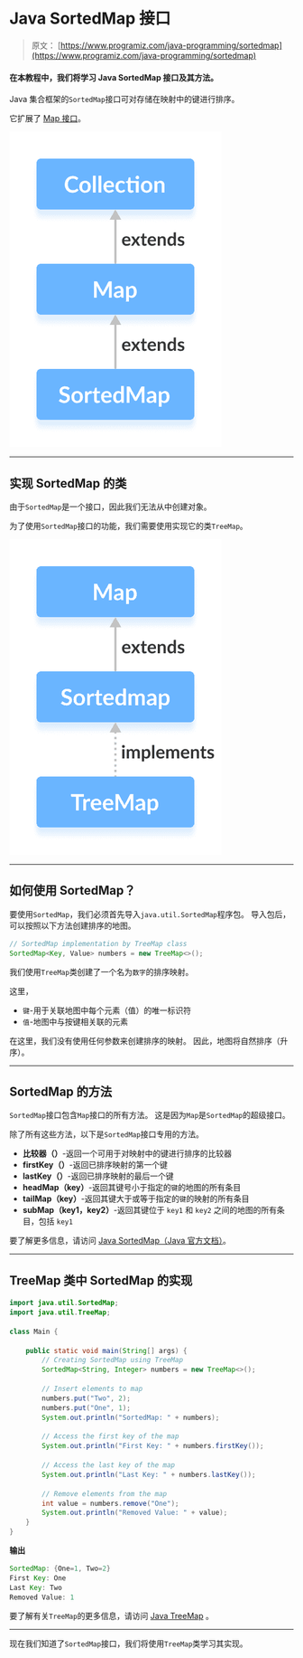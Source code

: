 # Java SortedMap 接口

> 原文： [https://www.programiz.com/java-programming/sortedmap](https://www.programiz.com/java-programming/sortedmap)

#### 在本教程中，我们将学习 Java SortedMap 接口及其方法。

Java 集合框架的`SortedMap`接口可对存储在映射中的键进行排序。

它扩展了 [Map 接口](/java-programming/map "Java Map interface")。

![Java SortedMap interface extends the Map interface.](img/983d9bfdc416aa56f1705b2c1eecb33c.png)

* * *

## 实现 SortedMap 的类

由于`SortedMap`是一个接口，因此我们无法从中创建对象。

为了使用`SortedMap`接口的功能，我们需要使用实现它的类`TreeMap`。

![The Java TreeMap class implements the SortedMap interface.](img/51c3124901f7491192562c5f69a5ea21.png)

* * *

## 如何使用 SortedMap？

要使用`SortedMap`，我们必须首先导入`java.util.SortedMap`程序包。 导入包后，可以按照以下方法创建排序的地图。

```java
// SortedMap implementation by TreeMap class
SortedMap<Key, Value> numbers = new TreeMap<>(); 
```

我们使用`TreeMap`类创建了一个名为`数字`的排序映射。

这里，

*   `键`-用于关联地图中每个元素（值）的唯一标识符
*   `值`-地图中与按键相关联的元素

在这里，我们没有使用任何参数来创建排序的映射。 因此，地图将自然排序（升序）。

* * *

## SortedMap 的方法

`SortedMap`接口包含`Map`接口的所有方法。 这是因为`Map`是`SortedMap`的超级接口。

除了所有这些方法，以下是`SortedMap`接口专用的方法。

*   **比较器（）**-返回一个可用于对映射中的键进行排序的比较器
*   **firstKey（）**-返回已排序映射的第一个键
*   **lastKey（）**-返回已排序映射的最后一个键
*   **headMap（key）**-返回其键号小于指定的`键`的地图的所有条目
*   **tailMap（key）**-返回其键大于或等于指定的`键`的映射的所有条目
*   **subMap（key1，key2）**-返回其键位于 `key1` 和 `key2` 之间的地图的所有条目，包括 `key1`

要了解更多信息，请访问 [Java SortedMap（Java 官方文档）](https://docs.oracle.com/javase/7/docs/api/java/util/SortedMap.html)。

* * *

## TreeMap 类中 SortedMap 的实现

```java
import java.util.SortedMap;
import java.util.TreeMap;

class Main {

    public static void main(String[] args) {
        // Creating SortedMap using TreeMap
        SortedMap<String, Integer> numbers = new TreeMap<>();

        // Insert elements to map
        numbers.put("Two", 2);
        numbers.put("One", 1);
        System.out.println("SortedMap: " + numbers);

        // Access the first key of the map
        System.out.println("First Key: " + numbers.firstKey());

        // Access the last key of the map
        System.out.println("Last Key: " + numbers.lastKey());

        // Remove elements from the map
        int value = numbers.remove("One");
        System.out.println("Removed Value: " + value);
    }
} 
```

**输出**

```java
SortedMap: {One=1, Two=2}
First Key: One
Last Key: Two
Removed Value: 1 
```

要了解有关`TreeMap`的更多信息，请访问 [Java TreeMap](/java-programming/treemap "Java TreeMap Class") 。

* * *

现在我们知道了`SortedMap`接口，我们将使用`TreeMap`类学习其实现。